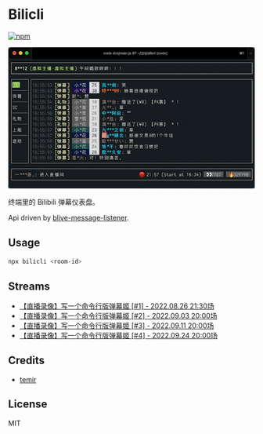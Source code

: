 # Bilicli

[![npm](https://img.shields.io/npm/v/bilicli)](https://www.npmjs.com/package/bilicli)

![screenshot](./screenshot.gif)

终端里的 Bilibili 弹幕仪表盘。

Api driven by [blive-message-listener](https://github.com/ddiu8081/blive-message-listener).

## Usage

```bash
npx bilicli <room-id>
```

## Streams

- [【直播录像】写一个命令行版弹幕姬 [#1] - 2022.08.26 21:30场](https://www.bilibili.com/video/BV1ze4y1Z7Tu/)
- [【直播录像】写一个命令行版弹幕姬 [#2] - 2022.09.03 20:00场](https://www.bilibili.com/video/BV1mK411Z7d9)
- [【直播录像】写一个命令行版弹幕姬 [#3] - 2022.09.11 20:00场](https://www.bilibili.com/video/BV1nG4y1z7LC)
- [【直播录像】写一个命令行版弹幕姬 [#4] - 2022.09.24 20:00场](https://www.bilibili.com/video/BV1Me4y1r72K)

## Credits

- [temir](https://github.com/webfansplz/temir)

## License

MIT
